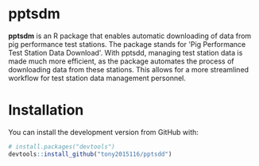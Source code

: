 
# pptsdm

<!-- badges: start -->
<!-- badges: end -->

**pptsdm** is an R package that enables automatic downloading of data from pig performance test stations. The package stands for 'Pig Performance Test Station Data Download'. With pptsdd, managing test station data is made much more efficient, as the package automates the process of downloading data from these stations. This allows for a more streamlined workflow for test station data management personnel.

# Installation
You can install the development version from GitHub with:
``` r
# install.packages("devtools")
devtools::install_github("tony2015116/pptsdd")

```
